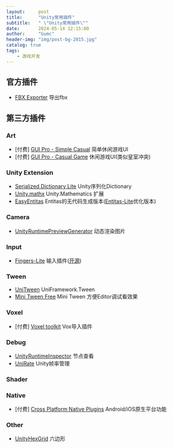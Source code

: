 ```yaml
---
layout:     post
title:      "Unity常用插件"
subtitle:   " \"Unity常用插件\""
date:       2024-05-14 12:15:00
author:     "Gumc"
header-img: "img/post-bg-2015.jpg"
catalog: true
tags:
    - 游戏开发
---
```

## 官方插件

* [FBX Exporter](https://docs.unity3d.com/Packages/com.unity.formats.fbx@2.0/manual/exporting.html) 导出fbx

## 第三方插件

### Art

* [付费] [GUI Pro - Simple Casual](https://assetstore.unity.com/packages/2d/gui/icons/gui-pro-simple-casual-203399) 简单休闲游戏UI
* [付费] [GUI Pro - Casual Game](https://assetstore.unity.com/packages/2d/gui/gui-pro-casual-game-176695) 休闲游戏UI(类似皇室冲突)

### Unity Extension

* [Serialized Dictionary Lite](https://assetstore.unity.com/packages/tools/utilities/serialized-dictionary-lite-110992) Unity序列化Dictionary
* [Unity.mathx](https://github.com/ltmx/Unity.mathx) Unity.Mathematics 扩展
* [EasyEntitas](https://github.com/sonilyan/EasyEntitas) Entitas的无代码生成版本([Entitas-Lite](https://github.com/rocwood/Entitas-Lite)优化版本)

### Camera

* [UnityRuntimePreviewGenerator](https://github.com/yasirkula/UnityRuntimePreviewGenerator) 动态渲染图片

### Input

* [Fingers-Lite](https://assetstore.unity.com/packages/tools/input-management/fingers-lite-free-finger-touch-gestures-for-unity-64276) 输入插件([开源](https://github.com/DigitalRuby/FingersGestures))

### Tween

* [UniTween](https://github.com/gmhevinci/UniFramework/blob/main/UniFramework/UniTween) UniFramework.Tween
* [Mini Tween Free](https://assetstore.unity.com/packages/tools/animation/mini-tween-free-281591) Mini Tween 方便Editor调试看效果

### Voxel

* [付费] [Voxel toolkit](https://assetstore.unity.com/packages/tools/modeling/voxel-toolkit-magicavoxel-importer-247538) Vox导入插件

### Debug

* [UnityRuntimeInspector](https://github.com/yasirkula/UnityRuntimeInspector) 节点查看
* [UniRate](https://github.com/renanwolf/UniRate) Unity帧率管理

### Shader

### Native

* [付费] [Cross Platform Native Plugins](https://assetstore.unity.com/packages/tools/integration/cross-platform-native-plugins-essential-kit-mobile-ios-android-140111) Android/iOS原生平台功能

### Other

* [UnityHexGrid](https://github.com/inca/UnityHexGrid/tree/master) 六边形
